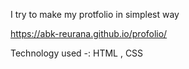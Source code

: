 I try to make my protfolio in simplest way

https://abk-reurana.github.io/profolio/

Technology used -: HTML , CSS
